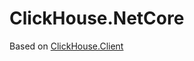 # ClickHouse.NetCore

Based on [ClickHouse.Client]

[ClickHouse.Client]: https://github.com/DarkWanderer/ClickHouse.Client
